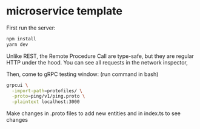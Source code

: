 # microservice template

First run the server:
``` Powershell
npm install
yarn dev
```
Unlike REST, the Remote Procedure Call are type-safe, but they are regular HTTP under the hood. You can see all requests in the network inspector,

Then, come to gRPC testing window: (run command in bash)
```Bash
grpcui \
  -import-path=protofiles/ \
  -proto=ping/v1/ping.proto \
  -plaintext localhost:3000
```

Make changes in .proto files to add new entities and in index.ts to see changes
